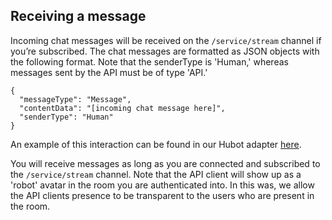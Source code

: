 Receiving a message
---

Incoming chat messages will be received on the `/service/stream` channel if you’re subscribed. The chat messages are formatted as JSON objects with the following format. Note that the senderType is 'Human,' whereas messages sent by the API must be of type 'API.'

```
{
  "messageType": "Message",
  "contentData": "[incoming chat message here]",
  "senderType": "Human"
}
```
  
An example of this interaction can be found in our Hubot adapter [here](https://github.com/sococo/hubot-sococo/blob/master/source/sococo.coffee#L126-L149).

You will receive messages as long as you are connected and subscribed to the `/service/stream` channel. Note that the API client will show up as a 'robot' avatar in the room you are authenticated into. In this was, we allow the API clients presence to be transparent to the users who are present in the room.